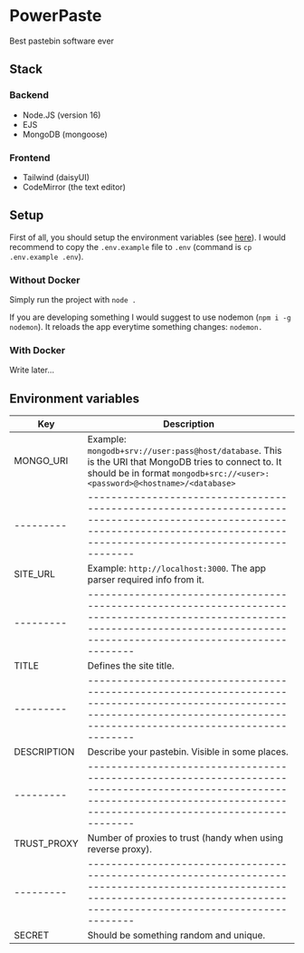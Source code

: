 # PowerPaste
Best pastebin software ever

## Stack

### Backend

- Node.JS (version 16)
- EJS
- MongoDB (mongoose)

### Frontend

- Tailwind (daisyUI)
- CodeMirror (the text editor)

## Setup

First of all, you should setup the environment variables (see [here](#environment-variables)). I would recommend to copy the `.env.example` file to `.env` (command is `cp .env.example .env`).

### Without Docker

Simply run the project with `node .`

If you are developing something I would suggest to use nodemon (`npm i -g nodemon`). It reloads the app everytime something changes: `nodemon.`

### With Docker

Write later...

## Environment variables

| Key         | Description                                                                                                                                                                        |
| ----------- | ---------------------------------------------------------------------------------------------------------------------------------------------------------------------------------- |
| MONGO_URI   | Example: `mongodb+srv://user:pass@host/database`. This is the URI that MongoDB tries to connect to. It should be in format `mongodb+src://<user>:<password>@<hostname>/<database>` |
| ---------   | ---------------------------------------------------------------------------------------------------------------------------------------------------------------------------------- |
| SITE_URL    | Example: `http://localhost:3000`. The app parser required info from it.                                                                                                            |
| ---------   | ---------------------------------------------------------------------------------------------------------------------------------------------------------------------------------- |
| TITLE       | Defines the site title.                                                                                                                                                            |
| ---------   | ---------------------------------------------------------------------------------------------------------------------------------------------------------------------------------- |
| DESCRIPTION | Describe your pastebin. Visible in some places.                                                                                                                                    |
| ---------   | ---------------------------------------------------------------------------------------------------------------------------------------------------------------------------------- |
| TRUST_PROXY | Number of proxies to trust (handy when using reverse proxy).                                                                                                                       |
| ---------   | ---------------------------------------------------------------------------------------------------------------------------------------------------------------------------------- |
| SECRET      | Should be something random and unique.                                                                                                                                             |